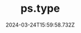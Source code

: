 ---
title: ps.type
url: https://pstypelab.com
date: "2024-03-24T15:59:58.732Z"
collection:
  - Foundry
type: Collections
---